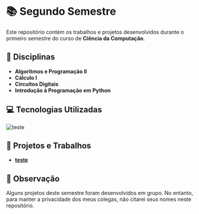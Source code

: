 # 📚 Segundo Semestre

Este repositório contém os trabalhos e projetos desenvolvidos durante o primeiro semestre do curso de **Ciência da Computação**.

## 📖 Disciplinas
- **Algoritmos e Programação II**
- **Cálculo I**
- **Circuitos Digitais**
- **Introdução à Programação em Python**

## 💻 Tecnologias Utilizadas
![teste](teste)

## 🚀 Projetos e Trabalhos
- **[teste](./teste/)**

## 📝 Observação
Alguns projetos deste semestre foram desenvolvidos em grupo. No entanto, para manter a privacidade dos meus colegas, não citarei seus nomes neste repositório.

